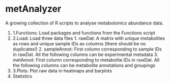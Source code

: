 # metAnalyzer
A growing collection of R scripts to analyse metabolomics abundance data. 

1. 1.Functions: Load packages and functions from the Functions script
2. 2.Load: Load three data files
          1. rawDat: A matrix with unique metabolites as rows and unique sample IDs as columns (there should be no duplicates!)
          2. sampleAnnot: First column corresponding to sample IDs in rawDat. All the following columns can be experimental metadata
          3. metAnnot: First column corresponding to metabolite IDs in rawDat. All the following columns can be metabolite annotations and groupings
3. 3.Plots: Plot raw data in heatmaps and barplots
4. Statistics
